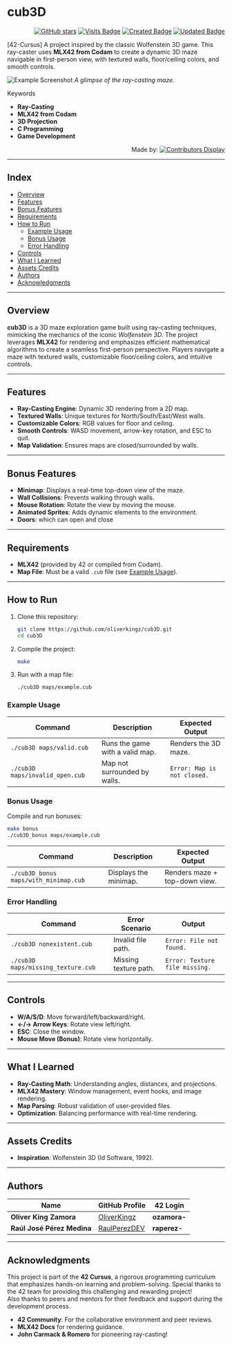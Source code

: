 # cub3D 

<div align="right">

  [![GitHub stars](https://img.shields.io/github/stars/oliverkingz/cub3D?color=brightgreen)]()
  [![Visits Badge](https://badges.pufler.dev/visits/oliverkingz/cub3D)]()
  [![Created Badge](https://badges.pufler.dev/created/oliverkingz/cub3D)]()
  [![Updated Badge](https://badges.pufler.dev/updated/oliverkingz/cub3D)]()

</div>

[42-Cursus] A project inspired by the classic Wolfenstein 3D game. This ray-caster uses **MLX42 from Codam** to create a dynamic 3D maze navigable in first-person view, with textured walls, floor/ceiling colors, and smooth controls.  

![Example Screenshot](assets/images/cub3d_demo.png) *A glimpse of the ray-casting maze.*

Keywords  
- **Ray-Casting**  
- **MLX42 from Codam**  
- **3D Projection**  
- **C Programming**  
- **Game Development**  

<div align="right">

Made by: [![Contributors Display](https://badges.pufler.dev/contributors/oliverkingz/Cub3d?size=30&padding=5&perRow=10&bots=true)](https://github.com/RaulPerezDEV)

</div>

---

## Index

- [Overview](#overview)
- [Features](#features)
- [Bonus Features](#bonus-features)
- [Requirements](#requirements)
- [How to Run](#how-to-run)
  - [Example Usage](#example-usage)
  - [Bonus Usage](#bonus-usage)
  - [Error Handling](#error-handling)
- [Controls](#controls)
- [What I Learned](#what-i-learned)
- [Assets Credits](#assets-credits)
- [Authors](#authors)
- [Acknowledgments](#acknowledgments)

---

## Overview  
**cub3D** is a 3D maze exploration game built using ray-casting techniques, mimicking the mechanics of the iconic *Wolfenstein 3D*. The project leverages **MLX42** for rendering and emphasizes efficient mathematical algorithms to create a seamless first-person perspective. Players navigate a maze with textured walls, customizable floor/ceiling colors, and intuitive controls.

---

## Features  
- **Ray-Casting Engine**: Dynamic 3D rendering from a 2D map.  
- **Textured Walls**: Unique textures for North/South/East/West walls.  
- **Customizable Colors**: RGB values for floor and ceiling.  
- **Smooth Controls**: WASD movement, arrow-key rotation, and ESC to quit.  
- **Map Validation**: Ensures maps are closed/surrounded by walls.  

---

## Bonus Features  
- **Minimap**: Displays a real-time top-down view of the maze.  
- **Wall Collisions**: Prevents walking through walls.  
- **Mouse Rotation**: Rotate the view by moving the mouse.  
- **Animated Sprites**: Adds dynamic elements to the environment.  
- **Doors**: which can open and close

---

## Requirements  
- **MLX42** (provided by 42 or compiled from Codam).  
- **Map File**: Must be a valid `.cub` file (see [Example Usage](#example-usage)).  

---

## How to Run  

1. Clone this repository:  
   ```bash  
   git clone https://github.com/oliverkingz/cub3D.git  
   cd cub3D  
   ``` 
2. Compile the project:  
   ```bash  
   make  
   ```  
3. Run with a map file:  
   ```bash  
   ./cub3D maps/example.cub  
   ```  

### Example Usage  

| **Command**                          | **Description**                          | **Expected Output**                |  
|--------------------------------------|------------------------------------------|------------------------------------|  
| `./cub3D maps/valid.cub`             | Runs the game with a valid map.         | Renders the 3D maze.              |  
| `./cub3D maps/invalid_open.cub`      | Map not surrounded by walls.             | `Error: Map is not closed.`       |  

### Bonus Usage  
Compile and run bonuses:  
   ```bash  
   make bonus  
   ./cub3D_bonus maps/example.cub  
   ```  

| **Command**                          | **Description**                          | **Expected Output**                |  
|--------------------------------------|------------------------------------------|------------------------------------|  
| `./cub3D_bonus maps/with_minimap.cub`| Displays the minimap.                   | Renders maze + top-down view.      |  

### Error Handling  

| **Command**                          | **Error Scenario**                      | **Output**                          |  
|--------------------------------------|------------------------------------------|-------------------------------------|  
| `./cub3D nonexistent.cub`            | Invalid file path.                       | `Error: File not found.`           |  
| `./cub3D maps/missing_texture.cub`   | Missing texture path.                    | `Error: Texture file missing.`     |  

---

## Controls  
- **W/A/S/D**: Move forward/left/backward/right.  
- **←/→ Arrow Keys**: Rotate view left/right.  
- **ESC**: Close the window.  
- **Mouse Move (Bonus)**: Rotate view horizontally.  

---

## What I Learned  
- **Ray-Casting Math**: Understanding angles, distances, and projections.  
- **MLX42 Mastery**: Window management, event hooks, and image rendering.  
- **Map Parsing**: Robust validation of user-provided files.  
- **Optimization**: Balancing performance with real-time rendering.  

---

## Assets Credits  
- **Inspiration**: Wolfenstein 3D (Id Software, 1992).  

---

## Authors

<div align="center">

| **Name**                   | **GitHub Profile**                              | **42 Login** |
| -------------------------- | ----------------------------------------------- | ------------ |
| **Oliver King Zamora**     | [OliverKingz](https://github.com/oliverkingz)   | **ozamora-** |
| **Raúl José Pérez Medina** | [RaulPerezDEV](https://github.com/RaulPerezDEV) | **raperez-** |

</div>

---

## Acknowledgments  
This project is part of the **42 Cursus**, a rigorous programming curriculum that emphasizes hands-on learning and problem-solving. Special thanks to the 42 team for providing this challenging and rewarding project!  
Also thanks to peers and mentors for their feedback and support during the development process.

- **42 Community**: For the collaborative environment and peer reviews.
- **MLX42 Docs** for rendering guidance.  
- **John Carmack & Romero** for pioneering ray-casting!  
